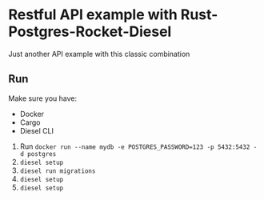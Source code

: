 # Restful API example with Rust-Postgres-Rocket-Diesel
Just another API example with this classic combination

## Run
Make sure you have:
* Docker
* Cargo
* Diesel CLI

1. Run `docker run --name mydb -e POSTGRES_PASSWORD=123 -p 5432:5432 -d postgres` 
2. `diesel setup` 
1. `diesel run migrations` 
1. `diesel setup` 
1. `diesel setup` 